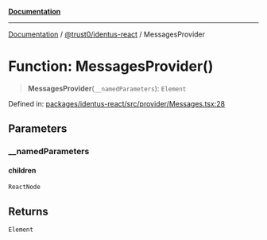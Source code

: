 [**Documentation**](../../../README.md)

***

[Documentation](../../../README.md) / [@trust0/identus-react](../README.md) / MessagesProvider

# Function: MessagesProvider()

> **MessagesProvider**(`__namedParameters`): `Element`

Defined in: [packages/identus-react/src/provider/Messages.tsx:28](https://github.com/trust0-project/identus/blob/6fd634152259b54553765c700f2d701e133e4807/packages/identus-react/src/provider/Messages.tsx#L28)

## Parameters

### \_\_namedParameters

#### children

`ReactNode`

## Returns

`Element`
